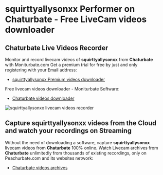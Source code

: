 # squirttyallysonxx Performer on Chaturbate - Free LiveCam videos downloader

## Chaturbate Live Videos Recorder

Monitor and record livecam videos of **squirttyallysonxx** from **Chaturbate** with Moniturbate.com
Get a premium trial for free by just and only registering with your Email address:
* [squirttyallysonxx Premium videos downloader](https://moniturbate.com/request-demo-licence-key.html)

Free livecam videos downloader - Moniturbate Software:
* [Chaturbate videos downloader](https://moniturbate.com/moniturbate-download-software.html)

![squirttyallysonxx livecam videos recorder](https://peachurnet.com/templates/moniturbate-software.png)


## Capture squirttyallysonxx videos from the Cloud and watch your recordings on Streaming

Without the need of downloading a software, capture **squirttyallysonxx** livecam videos from **Chaturbate** 100% online.
Watch Livecam archives from **Chaturbate** unlimitedly from thousands of existing recordings, only on Peachurbate.com and its websites network:
* [Chaturbate videos archives](https://peachurnet.com/)